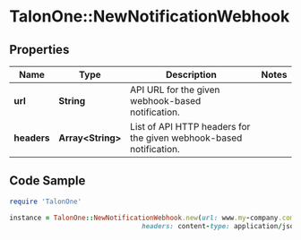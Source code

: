 # TalonOne::NewNotificationWebhook

## Properties

Name | Type | Description | Notes
------------ | ------------- | ------------- | -------------
**url** | **String** | API URL for the given webhook-based notification. | 
**headers** | **Array&lt;String&gt;** | List of API HTTP headers for the given webhook-based notification. | 

## Code Sample

```ruby
require 'TalonOne'

instance = TalonOne::NewNotificationWebhook.new(url: www.my-company.com/my-endpoint-name,
                                 headers: content-type: application/json)
```



